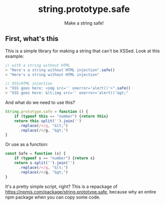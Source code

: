 <div align="center" text-align="center" style="text-align: center;">
<h1>string.prototype.safe</h1>
<p>Make a string safe!</p>
</div>

## First, what's this
This is a simple library for making a string that can't be XSSed.
Look at this example:

```js
// with a string without HTML
> "Here's a string without HTML injection".safe()
< "Here's a string without HTML injection"

// XSS/HTML injection
> "XSS goes here: <img src='' onerror='alert()'>".safe()
< "XSS goes here: &lt;img src='' onerror='alert()'&gt;"
```
And what do we need to use this?
```js
String.prototype.safe = function () {
    if (typeof this == "number") {return this}
    return this.split('').join('')
      .replace(/</g, "&lt;")
      .replace(/>/g, "&gt;")
}
```

Or use as a function:
```js
const Safe = function (s) {
    if (typeof s == "number") {return s}
    return s.split('').join('')
      .replace(/</g, "&lt;")
      .replace(/>/g, "&gt;")
}
```
It's a pretty simple script, right? This is a repackage of https://npmjs.com/package/string.prototype.safe, because why an entire npm package when you can copy some code.
